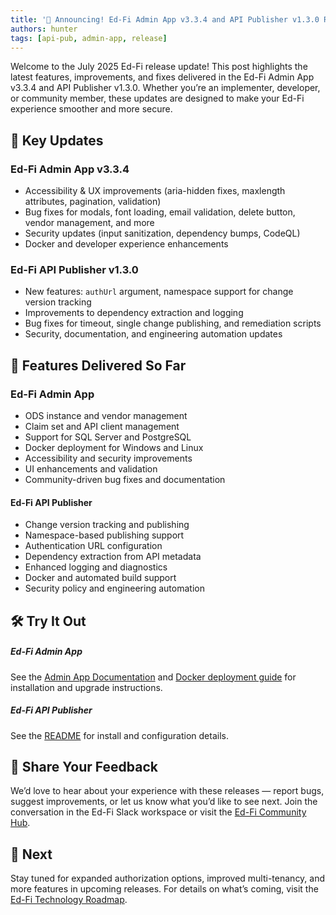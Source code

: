 ```yaml
---
title: '📢 Announcing! Ed-Fi Admin App v3.3.4 and API Publisher v1.3.0 Release'
authors: hunter
tags: [api-pub, admin-app, release]
---
```


Welcome to the July 2025 Ed-Fi release update! This post highlights the latest features, improvements, and fixes delivered in the Ed-Fi Admin App v3.3.4 and API Publisher v1.3.0. Whether you’re an implementer, developer, or community member, these updates are designed to make your Ed-Fi experience smoother and more secure.

<!-- truncate -->

## 📌 Key Updates

### Ed-Fi Admin App v3.3.4

- Accessibility & UX improvements (aria-hidden fixes, maxlength attributes, pagination, validation)
- Bug fixes for modals, font loading, email validation, delete button, vendor management, and more
- Security updates (input sanitization, dependency bumps, CodeQL)
- Docker and developer experience enhancements

### Ed-Fi API Publisher v1.3.0

- New features: `authUrl` argument, namespace support for change version tracking
- Improvements to dependency extraction and logging
- Bug fixes for timeout, single change publishing, and remediation scripts
- Security, documentation, and engineering automation updates

## 🚀 Features Delivered So Far

### Ed-Fi Admin App

- ODS instance and vendor management
- Claim set and API client management
- Support for SQL Server and PostgreSQL
- Docker deployment for Windows and Linux
- Accessibility and security improvements
- UI enhancements and validation
- Community-driven bug fixes and documentation

#### Ed-Fi API Publisher

- Change version tracking and publishing
- Namespace-based publishing support
- Authentication URL configuration
- Dependency extraction from API metadata
- Enhanced logging and diagnostics
- Docker and automated build support
- Security policy and engineering automation

## 🛠️ Try It Out

##### Ed-Fi Admin App

See the [Admin App Documentation](https://docs.ed-fi.org/reference/admin-app) and [Docker deployment guide](https://github.com/Ed-Fi-Alliance-OSS/Ed-Fi-ODS-AdminApp/blob/Docker/README.md) for installation and upgrade instructions.

##### Ed-Fi API Publisher

See the [README](https://github.com/Ed-Fi-Alliance-OSS/Ed-Fi-API-Publisher/blob/v1.3.0/README.md) for install and configuration details.

## 📣 Share Your Feedback

We’d love to hear about your experience with these releases — report bugs, suggest improvements, or let us know what you’d like to see next. Join the conversation in the Ed-Fi Slack workspace or visit the [Ed-Fi Community Hub](https://community.ed-fi.org/).

## 📅 Next

Stay tuned for expanded authorization options, improved multi-tenancy, and more features in upcoming releases. For details on what’s coming, visit the [Ed-Fi Technology Roadmap](https://github.com/orgs/Ed-Fi-Alliance-OSS/projects/1/views/2).
